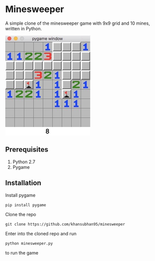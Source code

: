 # Minesweeper

A simple clone of the minesweeper game with 9x9 grid and 10 mines, written in Python.

![minesweeper](images/minesweeper.jpg)

## Prerequisites

1. Python 2.7
1. Pygame

## Installation

Install pygame
```
pip install pygame
```

Clone the repo
```
git clone https://github.com/khansubhan95/minesweeper
```

Enter into the cloned repo and run
```
python minesweeper.py
```
to run the game
